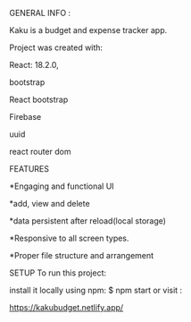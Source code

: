GENERAL INFO :

Kaku is a budget and expense tracker app.

Project was created with:

React: 18.2.0,

bootstrap

React bootstrap

Firebase

uuid

react router dom


FEATURES

*Engaging and functional UI

*add, view and delete 

*data persistent after reload(local storage)

*Responsive to all screen types.

*Proper file structure and arrangement

SETUP To run this project:

install it locally using npm: $ npm start or visit :

https://kakubudget.netlify.app/
